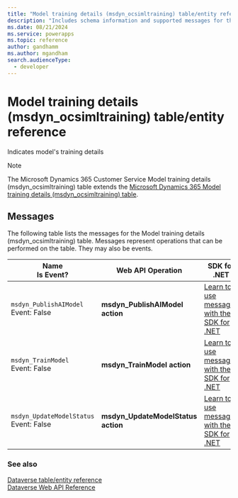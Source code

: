 ```yaml
---
title: "Model training details (msdyn_ocsimltraining) table/entity reference (Microsoft Dynamics 365 Customer Service)"
description: "Includes schema information and supported messages for the Model training details (msdyn_ocsimltraining) table/entity with Microsoft Dynamics 365 Customer Service."
ms.date: 08/21/2024
ms.service: powerapps
ms.topic: reference
author: gandhamm
ms.author: mgandham
search.audienceType: 
  - developer
---
```


# Model training details (msdyn_ocsimltraining) table/entity reference

Indicates model's training details

> [!NOTE]
> The Microsoft Dynamics 365 Customer Service Model training details (msdyn_ocsimltraining) table extends the [Microsoft Dynamics 365 Model training details (msdyn_ocsimltraining) table](/dynamics365/developer/entities/msdyn_ocsimltraining).


## Messages

The following table lists the messages for the Model training details (msdyn_ocsimltraining) table.
Messages represent operations that can be performed on the table. They may also be events.

| Name <br />Is Event? |Web API Operation |SDK for .NET |
| ---- | ----- |----- |
| `msdyn_PublishAIModel`<br />Event: False |**msdyn_PublishAIModel action** |[Learn to use messages with the SDK for .NET](/power-apps/developer/data-platform/org-service/use-messages)|
| `msdyn_TrainModel`<br />Event: False |**msdyn_TrainModel action** |[Learn to use messages with the SDK for .NET](/power-apps/developer/data-platform/org-service/use-messages)|
| `msdyn_UpdateModelStatus`<br />Event: False |**msdyn_UpdateModelStatus action** |[Learn to use messages with the SDK for .NET](/power-apps/developer/data-platform/org-service/use-messages)|





### See also

[Dataverse table/entity reference](../about-entity-reference.md)  
[Dataverse Web API Reference](/power-apps/developer/data-platform/webapi/reference/about)   

